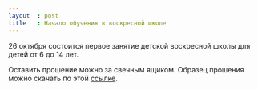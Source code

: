```yaml
---
layout  : post
title   : Начало обучения в воскресной школе
---
```

26 октября состоится первое занятие детской воскресной школы для детей от 6 до 14 лет.

Оставить прошение можно за свечным ящиком. Образец прошения можно скачать по этой [ссылке](https://docs.google.com/document/d/1JiOH2UeKHGp28M_ZA33vCQb-PDfo9UMtehattT_dFJs/edit).
